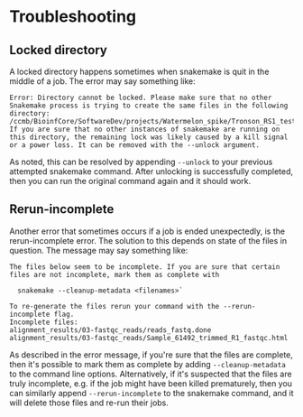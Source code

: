 # Troubleshooting

## Locked directory

A locked directory happens sometimes when snakemake is quit in the middle of a job. The error may say something like:

    Error: Directory cannot be locked. Please make sure that no other Snakemake process is trying to create the same files in the following directory:
    /ccmb/BioinfCore/SoftwareDev/projects/Watermelon_spike/Tronson_RS1_tests/test_data/outputs/012017/test_run_watermelon/Demo_test1/test/analysis_fewer_replicates
    If you are sure that no other instances of snakemake are running on this directory, the remaining lock was likely caused by a kill signal or a power loss. It can be removed with the --unlock argument.

As noted, this can be resolved by appending `--unlock` to your previous attempted snakemake command. After unlocking is successfully completed, then you can run the original command again and it should work.

## Rerun-incomplete

Another error that sometimes occurs if a job is ended unexpectedly, is the rerun-incomplete error. The solution to this depends on state of the files in question. The message may say something like:

    The files below seem to be incomplete. If you are sure that certain files are not incomplete, mark them as complete with

      snakemake --cleanup-metadata <filenames>`

    To re-generate the files rerun your command with the --rerun-incomplete flag.
    Incomplete files:
    alignment_results/03-fastqc_reads/reads_fastq.done
    alignment_results/03-fastqc_reads/Sample_61492_trimmed_R1_fastqc.html

As described in the error message, if you're sure that the files are complete, then it's possible to mark them as complete by adding `--cleanup-metadata` to the command line options. Alternatively, if it's suspected that the files are truly incomplete, e.g. if the job might have been killed prematurely, then you can similarly append `--rerun-incomplete` to the snakemake command, and it will delete those files and re-run their jobs.
